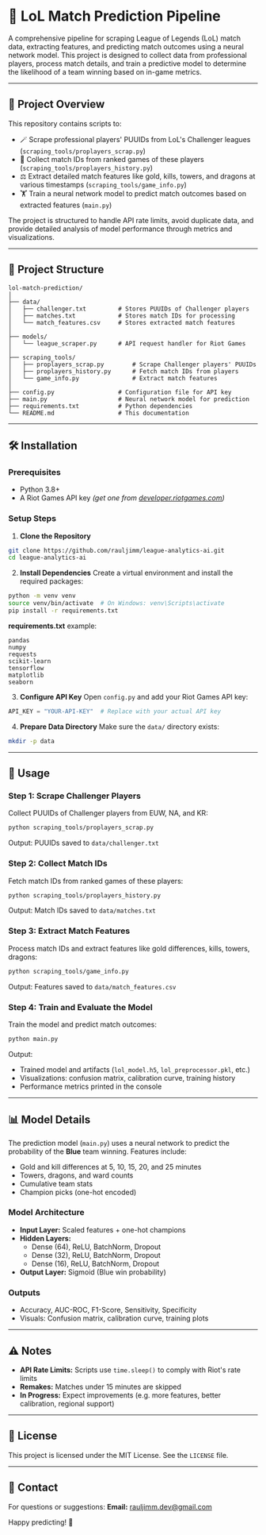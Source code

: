 # 🎯 LoL Match Prediction Pipeline

A comprehensive pipeline for scraping League of Legends (LoL) match data, extracting features, and predicting match outcomes using a neural network model. This project is designed to collect data from professional players, process match details, and train a predictive model to determine the likelihood of a team winning based on in-game metrics.

---

## 🚀 Project Overview

This repository contains scripts to:

- 🪄 Scrape professional players' PUUIDs from LoL's Challenger leagues (`scraping_tools/proplayers_scrap.py`)
- 🔹 Collect match IDs from ranked games of these players (`scraping_tools/proplayers_history.py`)
- ⚖️ Extract detailed match features like gold, kills, towers, and dragons at various timestamps (`scraping_tools/game_info.py`)
- 🏋️ Train a neural network model to predict match outcomes based on extracted features (`main.py`)

The project is structured to handle API rate limits, avoid duplicate data, and provide detailed analysis of model performance through metrics and visualizations.

---

## 📂 Project Structure

```
lol-match-prediction/
│
├── data/
│   ├── challenger.txt         # Stores PUUIDs of Challenger players
│   ├── matches.txt            # Stores match IDs for processing
│   └── match_features.csv     # Stores extracted match features
│
├── models/
│   └── league_scraper.py      # API request handler for Riot Games
│
├── scraping_tools/
│   ├── proplayers_scrap.py        # Scrape Challenger players' PUUIDs
│   ├── proplayers_history.py      # Fetch match IDs from players
│   └── game_info.py               # Extract match features
│
├── config.py                  # Configuration file for API key
├── main.py                    # Neural network model for prediction
├── requirements.txt           # Python dependencies
└── README.md                  # This documentation
```

---

## 🛠️ Installation

### Prerequisites
- Python 3.8+
- A Riot Games API key *(get one from [developer.riotgames.com](https://developer.riotgames.com))*

### Setup Steps

1. **Clone the Repository**
```bash
git clone https://github.com/rauljimm/league-analytics-ai.git
cd league-analytics-ai
```

2. **Install Dependencies**
Create a virtual environment and install the required packages:
```bash
python -m venv venv
source venv/bin/activate  # On Windows: venv\Scripts\activate
pip install -r requirements.txt
```

**requirements.txt** example:
```
pandas
numpy
requests
scikit-learn
tensorflow
matplotlib
seaborn
```

3. **Configure API Key**
Open `config.py` and add your Riot Games API key:
```python
API_KEY = "YOUR-API-KEY"  # Replace with your actual API key
```

4. **Prepare Data Directory**
Make sure the `data/` directory exists:
```bash
mkdir -p data
```

---

## 📜 Usage

### Step 1: Scrape Challenger Players
Collect PUUIDs of Challenger players from EUW, NA, and KR:
```bash
python scraping_tools/proplayers_scrap.py
```
Output: PUUIDs saved to `data/challenger.txt`

### Step 2: Collect Match IDs
Fetch match IDs from ranked games of these players:
```bash
python scraping_tools/proplayers_history.py
```
Output: Match IDs saved to `data/matches.txt`

### Step 3: Extract Match Features
Process match IDs and extract features like gold differences, kills, towers, dragons:
```bash
python scraping_tools/game_info.py
```
Output: Features saved to `data/match_features.csv`

### Step 4: Train and Evaluate the Model
Train the model and predict match outcomes:
```bash
python main.py
```
Output:
- Trained model and artifacts (`lol_model.h5`, `lol_preprocessor.pkl`, etc.)
- Visualizations: confusion matrix, calibration curve, training history
- Performance metrics printed in the console

---

## 📊 Model Details

The prediction model (`main.py`) uses a neural network to predict the probability of the **Blue** team winning. Features include:

- Gold and kill differences at 5, 10, 15, 20, and 25 minutes
- Towers, dragons, and ward counts
- Cumulative team stats
- Champion picks (one-hot encoded)

### Model Architecture

- **Input Layer:** Scaled features + one-hot champions
- **Hidden Layers:**
  - Dense (64), ReLU, BatchNorm, Dropout
  - Dense (32), ReLU, BatchNorm, Dropout
  - Dense (16), ReLU, BatchNorm, Dropout
- **Output Layer:** Sigmoid (Blue win probability)

### Outputs
- Accuracy, AUC-ROC, F1-Score, Sensitivity, Specificity
- Visuals: Confusion matrix, calibration curve, training plots

---

## ⚠️ Notes

- **API Rate Limits:** Scripts use `time.sleep()` to comply with Riot's rate limits
- **Remakes:** Matches under 15 minutes are skipped
- **In Progress:** Expect improvements (e.g. more features, better calibration, regional support)

---

## 📝 License

This project is licensed under the MIT License. See the `LICENSE` file.

---

## 📧 Contact

For questions or suggestions:
**Email:** rauljimm.dev@gmail.com

Happy predicting! 🎉
